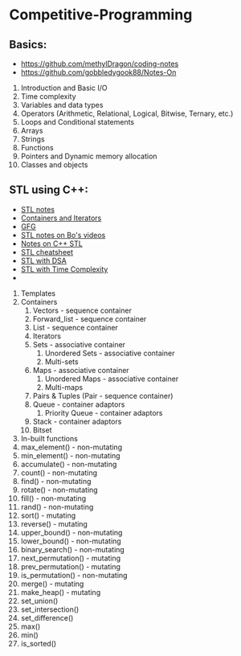 # Competitive-Programming

## Basics:

* https://github.com/methylDragon/coding-notes
* https://github.com/gobbledygook88/Notes-On

1. Introduction and Basic I/O
2. Time complexity
3. Variables and data types
4. Operators (Arithmetic, Relational, Logical, Bitwise, Ternary, etc.)
5. Loops and Conditional statements
6. Arrays
7. Strings
8. Functions
9. Pointers and Dynamic memory allocation
10. Classes and objects
 
## STL using C++:

* [STL notes](https://github.com/nurdtechie98/Cpp-STL-Notes)
* [Containers and Iterators](https://github.com/methylDragon/coding-notes/blob/master/C%2B%2B/05%20C%2B%2B%20-%20Data%20Structures%20(Containers).md#3.5)
* [GFG](https://github.com/mansikagrawal/STL-NOTES#introduction-to-stl)
* [STL notes on Bo's videos](https://gist.github.com/spraza/a07659f3ab5aef9329b6da0d1400e131)
* [Notes on C++ STL](https://github.com/gobbledygook88/Notes-On/blob/master/C%2B%2B-STL.md)
* [STL cheatsheet](https://gist.github.com/satwikkansal/c959e89161cc60db16b412233177feab)
* [STL with DSA](https://github.com/gibsjose/cpp-cheat-sheet/blob/master/Data%20Structures%20and%20Algorithms.md#c-data-structures-and-algorithms-cheat-sheet)
* [STL with Time Complexity](https://github.com/vasanthgk02/CPP-STL-Notes/blob/main/CPP%20STL%20WITH%20TIME%20COMPLEXITY.txt)
* 


1. Templates
2. Containers
   1. Vectors - sequence container
   2. Forward_list - sequence container
   3. List - sequence container
   4. Iterators
   5. Sets - associative container
      1. Unordered Sets - associative container
      2. Multi-sets
   6. Maps - associative container
      1. Unordered Maps - associative container
      2. Multi-maps
   7. Pairs & Tuples (Pair - sequence container)
   8. Queue - container adaptors
      1. Priority Queue - container adaptors
   9. Stack - container adaptors
   10. Bitset
 3. In-built functions
   1. max_element() - non-mutating
   2. min_element() - non-mutating
   3. accumulate() - non-mutating
   4. count() - non-mutating
   5. find() - non-mutating
   6. rotate() - non-mutating
   7. fill() - non-mutating
   8. rand() - non-mutating
   9. sort() - mutating
   10. reverse() - mutating
   11. upper_bound() - non-mutating
   12. lower_bound() - non-mutating
   13. binary_search() - non-mutating
   14. next_permutation() - mutating
   15. prev_permutation() - mutating
   16. is_permutation() - non-mutating
   17. merge() - mutating
   18. make_heap() - mutating
   19. set_union()
   20. set_intersection()
   21. set_difference()
   22. max()
   23. min()
   24. is_sorted()  

